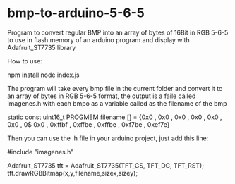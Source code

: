# bmp-to-arduino-5-6-5
Program to convert regular BMP into an array of bytes of 16Bit in RGB 5-6-5 to use in flash memory of an arduino program and display with Adafruit_ST7735 library


How to use:

npm install
node index.js

The program will take every bmp file in the current folder and convert it to an array of bytes in RGB 5-6-5 format, the output is a faile called imagenes.h with each bmpo as a variable called as the filename of the bmp

static const uint16_t PROGMEM filename [] = {0x0 , 0x0 , 0x0 , 0x0 , 0x0 , 0x0 , 0$
0x0 , 0xffbf , 0xffbe , 0xffbe , 0xf7be , 0xef7e}

Then you can use the .h file in your arduino project, just add this line:

#include "imagenes.h"

Adafruit_ST7735 tft = Adafruit_ST7735(TFT_CS, TFT_DC, TFT_RST);
tft.drawRGBBitmap(x,y,filename,sizex,sizey);
